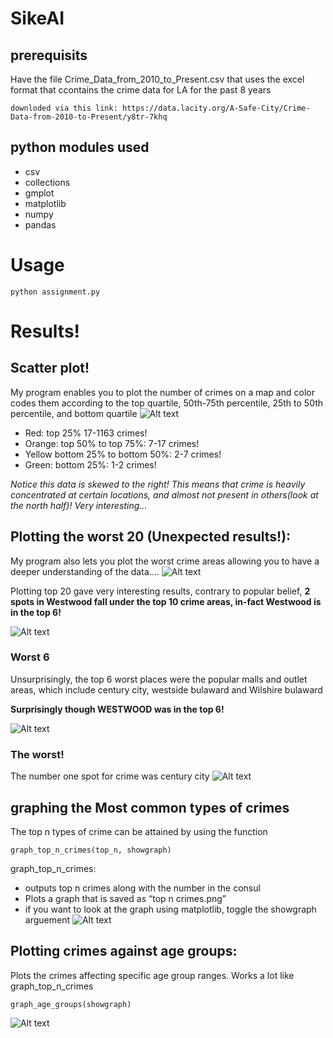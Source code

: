 # SikeAI


## prerequisits
Have the file 
Crime_Data_from_2010_to_Present.csv that uses the excel format that ccontains the crime data for LA for the past 8 years

```
downloded via this link: https://data.lacity.org/A-Safe-City/Crime-Data-from-2010-to-Present/y8tr-7khq
```

## python modules used
* csv
* collections  
* gmplot
* matplotlib
* numpy 
* pandas

# Usage
```
python assignment.py
```

# Results!
## Scatter plot!
My program enables you to plot the number of crimes on a map and color codes them according to the top quartile, 50th-75th percentile, 25th to 50th percentile, and bottom quartile
![Alt text](/images/scatter_plot.png?raw=true "Optional Title")

* Red: top 25% 17-1163 crimes!
* Orange: top 50% to top 75%: 7-17 crimes!
* Yellow bottom 25% to bottom 50%: 2-7 crimes!
* Green: bottom 25%: 1-2 crimes!

*Notice this data is skewed to the right! This means that crime is heavily concentrated at certain locations, and almost not present in others(look at the north half)! Very interesting…*

## Plotting the worst 20 (Unexpected results!):
My program also lets you plot the worst crime areas allowing you to have a deeper understanding of the data….
![Alt text](/images/top_20.png?raw=true "Optional Title")


Plotting top 20 gave very interesting results, contrary to popular belief, **2 spots in Westwood fall under the top 10 crime areas, in-fact Westwood is in the top 6!**

![Alt text](/images/westwood.png?raw=true "Optional Title")

### Worst 6
Unsurprisingly, the top 6 worst places were the popular malls and outlet areas, which include century city, westside bulaward and Wilshire bulaward

**Surprisingly though WESTWOOD was in the top 6!**

![Alt text](/images/top_5.png?raw=true "Optional Title")


### The worst!
The number one spot for crime was century city
![Alt text](/images/century_city.png?raw=true "Optional Title")

## graphing the Most common types of crimes
The top n types of crime can be attained by using the function
```
graph_top_n_crimes(top_n, showgraph)
```
graph_top_n_crimes:
* outputs top n crimes along with the number in the consul
* Plots a graph that is saved as “top n crimes.png”
* if you want to look at the graph using matplotlib, toggle the showgraph arguement
![Alt text](/images/top_3_crimes.png?raw=true "Optional Title")

## Plotting crimes against age groups:
Plots the crimes affecting specific age group ranges. Works a lot like graph_top_n_crimes
```
graph_age_groups(showgraph)
```
![Alt text](/images/crimes_against_age_groups.png?raw=true "Optional Title")
